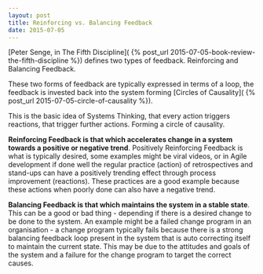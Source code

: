 ```yaml
---
layout: post
title: Reinforcing vs. Balancing Feedback
date: 2015-07-05
---
```


[Peter Senge, in The Fifth Discipline](
{% post_url 2015-07-05-book-review-the-fifth-discipline %}) defines two types
of feedback. Reinforcing and Balancing Feedback.

These two forms of feedback are typically expressed in terms of a loop, the
feedback is invested back into the system forming [Circles of Causality](
{% post_url 2015-07-05-circle-of-causality %}).

<!--more-->

This is the basic idea of Systems Thinking, that every action triggers
reactions, that trigger further actions. Forming a circle of causality.

**Reinforcing Feedback is that which accelerates change in a system towards a
positive or negative trend**. Positively Reinforcing Feedback is what is
typically desired, some examples might be viral videos, or in Agile development
if done well the regular practice (action) of retrospectives and stand-ups can
have a positively trending effect through process improvement (reactions).
These practices are a good example because these actions when poorly done can
also have a negative trend.

**Balancing Feedback is that which maintains the system in a stable state**.
This can be a good or bad thing - depending if there is a desired change to be
done to the system. An example might be a failed change program in an
organisation - a change program typically fails because there is a strong
balancing feedback loop present in the system that is auto correcting itself to
maintain the current state. This may be due to the attitudes and goals of the
system and a failure for the change program to target the correct causes.
